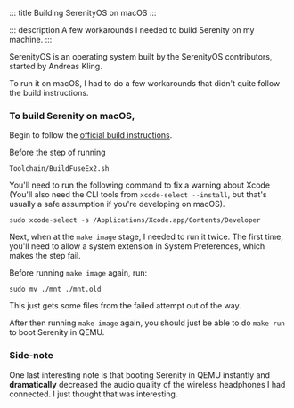 ::: title
Building SerenityOS on macOS
:::

::: description
A few workarounds I needed to build Serenity on my machine.
:::

SerenityOS is an operating system built by the SerenityOS contributors, started
by Andreas Kling.

To run it on macOS, I had to do a few workarounds that didn't quite follow the
build instructions.

### To build Serenity on macOS,

Begin to follow the [official build instructions](https://github.com/SerenityOS/serenity/blob/master/Documentation/BuildInstructions.md).

Before the step of running

```
Toolchain/BuildFuseEx2.sh
```

You'll need to run the following command to fix a warning about Xcode (You'll also need the CLI tools from `xcode-select --install`, but that's usually a safe assumption if you're developing on macOS).

```
sudo xcode-select -s /Applications/Xcode.app/Contents/Developer
```

Next, when at the `make image` stage, I needed to run it twice. The first time, you'll need to allow a system extension in System Preferences, which makes the step fail.

Before running `make image` again, run:

```
sudo mv ./mnt ./mnt.old
```

This just gets some files from the failed attempt out of the way.

After then running `make image` again, you should just be able to do `make run` to boot Serenity in QEMU.

### Side-note

One last interesting note is that booting Serenity in QEMU instantly and **dramatically** decreased the audio quality of the wireless headphones I had connected. I just thought that was interesting.
